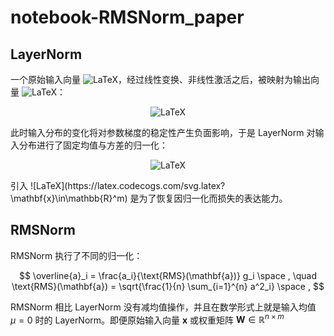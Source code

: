 # notebook-RMSNorm_paper

## LayerNorm

一个原始输入向量 ![LaTeX](https://latex.codecogs.com/svg.latex?\mathbf{x}\in\mathbb{R}^m)，经过线性变换、非线性激活之后，被映射为输出向量 ![LaTeX](https://latex.codecogs.com/svg.latex?\mathbf{y}\in\mathbb{R}^n)：
<p align="center">
<img src="https://latex.codecogs.com/svg.latex?a_i=\sum_{j=1}^{m}\omega_{ij}x_j,\quad{}y_i=f(a_i+b_i)," alt="LaTeX">
</p>
此时输入分布的变化将对参数梯度的稳定性产生负面影响，于是 LayerNorm 对输入分布进行了固定均值与方差的归一化：
<p align="center">
<img src="https://latex.codecogs.com/svg.latex?\overline{a}_i=\frac{a_i-\mu}{\sigma}g_i,\quad{}\mu=\frac{1}{n}\sum_{i=1}^{n}a_i,\quad{}\sigma=\sqrt{\frac{1}{n}\sum_{i=1}^{n}(a_i-\mu)^2},\quad{}y_i=f(\overline{a}_i+b_i)," alt="LaTeX">
</p>
引入 ![LaTeX](https://latex.codecogs.com/svg.latex?\mathbf{x}\in\mathbb{R}^m) 是为了恢复因归一化而损失的表达能力。

## RMSNorm

RMSNorm 执行了不同的归一化：

$$
\overline{a}_i = \frac{a_i}{\text{RMS}(\mathbf{a})} g_i \space , \quad \text{RMS}(\mathbf{a}) = \sqrt{\frac{1}{n} \sum_{i=1}^{n} a^2_i} \space ,
$$

RMSNorm 相比 LayerNorm 没有减均值操作，并且在数学形式上就是输入均值 $\mu = 0$ 时的 LayerNorm。即便原始输入向量 $\mathbf{x}$ 或权重矩阵 $\mathbf{W} \in \mathbb{R}^{n \times m}$ 
